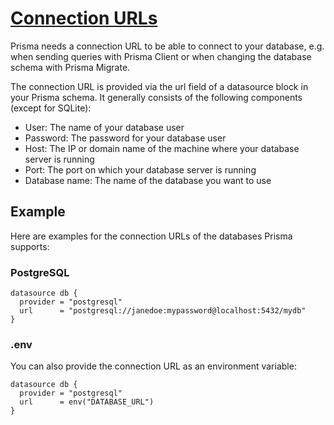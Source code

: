 # [Connection URLs](https://www.prisma.io/docs/reference/database-reference/connection-urls)
Prisma needs a connection URL to be able to connect to your database, e.g. when sending queries with Prisma Client or when changing the database schema with Prisma Migrate.

The connection URL is provided via the url field of a datasource block in your Prisma schema. It generally consists of the following components (except for SQLite):
 - User: The name of your database user
 - Password: The password for your database user
 - Host: The IP or domain name of the machine where your database server is running
 - Port: The port on which your database server is running
 - Database name: The name of the database you want to use

## Example
Here are examples for the connection URLs of the databases Prisma supports:

### PostgreSQL
```prisma
datasource db {
  provider = "postgresql"
  url      = "postgresql://janedoe:mypassword@localhost:5432/mydb"
}
```

### .env
You can also provide the connection URL as an environment variable:

```prisma
datasource db {
  provider = "postgresql"
  url      = env("DATABASE_URL")
}
```